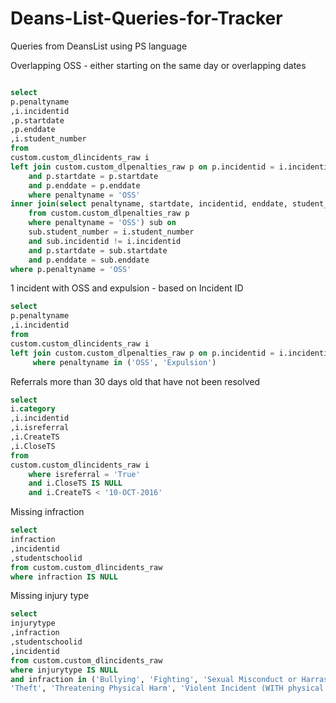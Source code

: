 # Deans-List-Queries-for-Tracker
Queries from DeansList using PS language

Overlapping OSS - either starting on the same day or overlapping dates 

```SQL

select 
p.penaltyname
,i.incidentid
,p.startdate
,p.enddate
,i.student_number
from
custom.custom_dlincidents_raw i 
left join custom.custom_dlpenalties_raw p on p.incidentid = i.incidentid
	and p.startdate = p.startdate
	and p.enddate = p.enddate
	where penaltyname = 'OSS'
inner join(select penaltyname, startdate, incidentid, enddate, student_number
	from custom.custom_dlpenalties_raw p 
	where penaltyname = 'OSS') sub on
	sub.student_number = i.student_number
	and sub.incidentid != i.incidentid 
	and p.startdate = sub.startdate
	and p.enddate = sub.enddate
where p.penaltyname = 'OSS'
```

1 incident with OSS and expulsion - based on Incident ID

```SQL
select 
p.penaltyname
,i.incidentid
from
custom.custom_dlincidents_raw i 
left join custom.custom_dlpenalties_raw p on p.incidentid = i.incidentid
	 where penaltyname in ('OSS', 'Expulsion')
```

Referrals more than 30 days old that have not been resolved
```SQL
select 
i.category
,i.incidentid
,i.isreferral
,i.CreateTS
,i.CloseTS
from
custom.custom_dlincidents_raw i 
	where isreferral = 'True'
	and i.CloseTS IS NULL
	and i.CreateTS < '10-OCT-2016'
```

Missing infraction
```SQL
select 
infraction
,incidentid
,studentschoolid
from custom.custom_dlincidents_raw
where infraction IS NULL
```

Missing injury type 
```SQL
select 
injurytype
,infraction
,studentschoolid
,incidentid
from custom.custom_dlincidents_raw
where injurytype IS NULL 
and infraction in ('Bullying', 'Fighting', 'Sexual Misconduct or Harrassment', 
'Theft', 'Threatening Physical Harm', 'Violent Incident (WITH physical injury) (VIOWINJ)')
```


